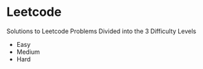 # Leetcode
Solutions to Leetcode Problems 
Divided into the 3 Difficulty Levels
* Easy
* Medium
* Hard
